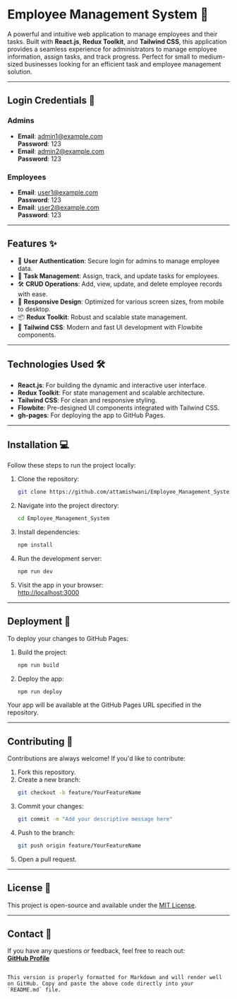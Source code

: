 # **Employee Management System** 🏢

A powerful and intuitive web application to manage employees and their tasks. Built with **React.js**, **Redux Toolkit**, and **Tailwind CSS**, this application provides a seamless experience for administrators to manage employee information, assign tasks, and track progress. Perfect for small to medium-sized businesses looking for an efficient task and employee management solution.

---

## **Login Credentials** 🔐

### **Admins**
- **Email**: admin1@example.com  
  **Password**: 123  
- **Email**: admin2@example.com  
  **Password**: 123  

### **Employees**
- **Email**: user1@example.com  
  **Password**: 123  
- **Email**: user2@example.com  
  **Password**: 123  

---

## **Features** ✨

- 🔑 **User Authentication**: Secure login for admins to manage employee data.  
- 📝 **Task Management**: Assign, track, and update tasks for employees.  
- 🛠️ **CRUD Operations**: Add, view, update, and delete employee records with ease.  
- 📱 **Responsive Design**: Optimized for various screen sizes, from mobile to desktop.  
- 📦 **Redux Toolkit**: Robust and scalable state management.  
- 🎨 **Tailwind CSS**: Modern and fast UI development with Flowbite components.  

---

## **Technologies Used** 🛠️

- **React.js**: For building the dynamic and interactive user interface.  
- **Redux Toolkit**: For state management and scalable architecture.  
- **Tailwind CSS**: For clean and responsive styling.  
- **Flowbite**: Pre-designed UI components integrated with Tailwind CSS.  
- **gh-pages**: For deploying the app to GitHub Pages.  

---

## **Installation** 💻

Follow these steps to run the project locally:

1. Clone the repository:
   ```bash
   git clone https://github.com/attamishwani/Employee_Management_System.git
   ```

2. Navigate into the project directory:
   ```bash
   cd Employee_Management_System
   ```

3. Install dependencies:
   ```bash
   npm install
   ```

4. Run the development server:
   ```bash
   npm run dev
   ```

5. Visit the app in your browser:  
   [http://localhost:3000](http://localhost:3000)

---

## **Deployment** 🚀

To deploy your changes to GitHub Pages:

1. Build the project:
   ```bash
   npm run build
   ```

2. Deploy the app:
   ```bash
   npm run deploy
   ```

Your app will be available at the GitHub Pages URL specified in the repository.

---

## **Contributing** 🤝

Contributions are always welcome! If you'd like to contribute:

1. Fork this repository.  
2. Create a new branch:  
   ```bash
   git checkout -b feature/YourFeatureName
   ```
3. Commit your changes:  
   ```bash
   git commit -m "Add your descriptive message here"
   ```
4. Push to the branch:  
   ```bash
   git push origin feature/YourFeatureName
   ```
5. Open a pull request.

---

## **License** 📄

This project is open-source and available under the [MIT License](LICENSE).

---

## **Contact** 📧

If you have any questions or feedback, feel free to reach out:  
[**GitHub Profile**](https://github.com/attamishwani)
```

This version is properly formatted for Markdown and will render well on GitHub. Copy and paste the above code directly into your `README.md` file.
